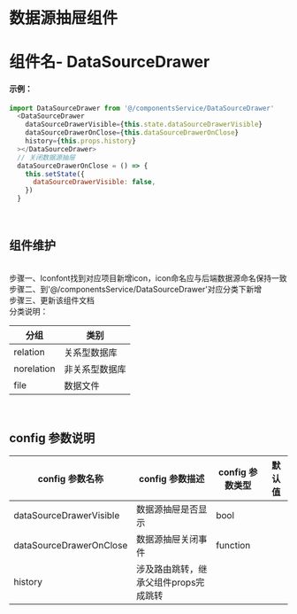 <!--
 * @Author: Zhangyao
 * @Date: 2020-08-18 16:16:33
 * @LastEditors: Zhangyao
 * @LastEditTime: 2020-08-21 14:55:01
-->
# 数据源抽屉组件
#  组件名- DataSourceDrawer
#### 示例：

```js
import DataSourceDrawer from '@/componentsService/DataSourceDrawer'
  <DataSourceDrawer
    dataSourceDrawerVisible={this.state.dataSourceDrawerVisible}
    dataSourceDrawerOnClose={this.dataSourceDrawerOnClose}
    history={this.props.history}
  ></DataSourceDrawer>
  // 关闭数据源抽屉
  dataSourceDrawerOnClose = () => {
    this.setState({
      dataSourceDrawerVisible: false,
    })
  }
```
<br>

## 组件维护
<br>
步骤一、Iconfont找到对应项目新增icon，icon命名应与后端数据源命名保持一致<br>
步骤二、到'@/componentsService/DataSourceDrawer'对应分类下新增<br>
步骤三、更新该组件文档<br>
分类说明：<br>

| 分组| 类别 | 
| ------ | ---------| 
|relation|关系型数据库|
|norelation|非关系型数据库|
|file|数据文件|
<br>

## config 参数说明

| config 参数名称 | config 参数描述 | config 参数类型 | 默认值 |
| --------------- | ------------------| --------------- | ----------------|
|dataSourceDrawerVisible|数据源抽屉是否显示|bool||
|dataSourceDrawerOnClose|数据源抽屉关闭事件|function||
|history|涉及路由跳转，继承父组件props完成跳转|
